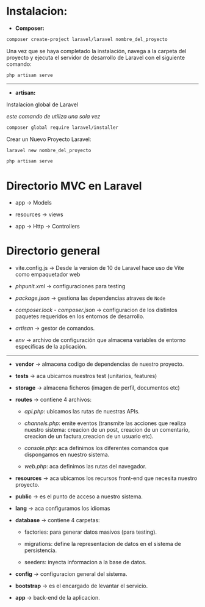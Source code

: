 # Instalacion:

- **Composer:**

```bash
composer create-project laravel/laravel nombre_del_proyecto
```

Una vez que se haya completado la instalación, navega a la carpeta del proyecto
y ejecuta el servidor de desarrollo de Laravel con el siguiente comando:

```bash
php artisan serve
```

---

- **artisan:**

Instalacion global de Laravel

_este comando de utiliza una sola vez_

```bash
composer global require laravel/installer
```

Crear un Nuevo Proyecto Laravel:

```bash
laravel new nombre_del_proyecto
```

```bash
php artisan serve
```

# Directorio MVC en Laravel

- app -> Models

- resources -> views

- app -> Http -> Controllers

# Directorio general

- vite.config.js -> Desde la version de 10 de Laravel hace uso de Vite como empaquetador web

- _phpunit.xml_ -> configuraciones para testing

- _package.json_ -> gestiona las dependencias atraves de `Node`

- _composer.lock_ - _composer.json_ -> configuracion de los distintos paquetes requeridos en los entornos de desarrollo.

- _artisan_ -> gestor de comandos.

- _env_ -> archivo de configuración que almacena variables de entorno específicas de la aplicación.

---

- **vendor** -> almacena codigo de dependencias de nuestro proyecto.

- **tests** -> aca ubicamos nuestros test (unitarios, features)

- **storage** -> almacena ficheros (imagen de perfil, documentos etc)

- **routes** -> contiene 4 archivos:

  - _api.php_: ubicamos las rutas de nuestras APIs.

  - _channels.php_: emite eventos (transmite las acciones que realiza nuestro sistema: creacion de un post, creacion de un comentario, creacion de un factura,creacion de un usuario etc).

  - _console.php_: aca definimos los diferentes comandos que dispongamos en nuestro sistema.

  - _web.php_: aca definimos las rutas del navegador.

- **resources** -> aca ubicamos los recursos front-end que necesita nuestro proyecto.

- **public** -> es el punto de acceso a nuestro sistema.

- **lang** -> aca configuramos los idiomas

- **database** -> contiene 4 carpetas:

  - factories: para generar datos masivos (para testing).

  - migrations: define la representacion de datos en el sistema de persistencia.

  - seeders: inyecta informacion a la base de datos.

- **config** -> configuracion general del sistema.

- **bootstrap** -> es el encargado de levantar el servicio.

- **app** -> back-end de la aplicacion.

